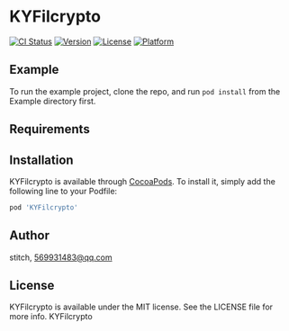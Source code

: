 # KYFilcrypto

[![CI Status](https://img.shields.io/travis/569931483@qq.com/KYFilcrypto.svg?style=flat)](https://travis-ci.org/569931483@qq.com/KYFilcrypto)
[![Version](https://img.shields.io/cocoapods/v/KYFilcrypto.svg?style=flat)](https://cocoapods.org/pods/KYFilcrypto)
[![License](https://img.shields.io/cocoapods/l/KYFilcrypto.svg?style=flat)](https://cocoapods.org/pods/KYFilcrypto)
[![Platform](https://img.shields.io/cocoapods/p/KYFilcrypto.svg?style=flat)](https://cocoapods.org/pods/KYFilcrypto)

## Example

To run the example project, clone the repo, and run `pod install` from the Example directory first.

## Requirements

## Installation

KYFilcrypto is available through [CocoaPods](https://cocoapods.org). To install
it, simply add the following line to your Podfile:

```ruby
pod 'KYFilcrypto'
```

## Author

stitch, 569931483@qq.com

## License

KYFilcrypto is available under the MIT license. See the LICENSE file for more info.
KYFilcrypto
